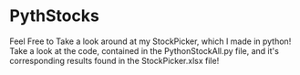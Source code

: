 # PythStocks

Feel Free to Take a look around at my StockPicker, which I made in python! Take a look at the code, contained in the PythonStockAll.py file, and it's corresponding results found in the StockPicker.xlsx file!
